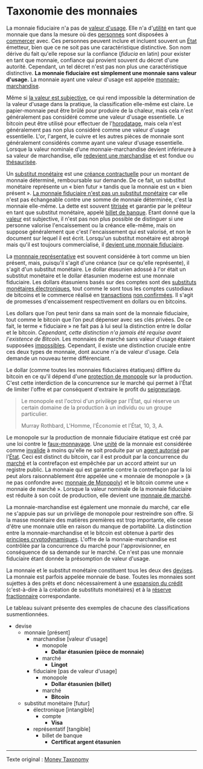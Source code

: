 Taxonomie des monnaies
======================

La monnaie fiduciaire n'a pas de [valeur d'usage](https://fr.wikipedia.org/wiki/Valeur_d%27usage). Elle n'a d'[utilité](ch101-glossary.md#utilité) en tant que monnaie que dans la mesure où des [personnes](ch101-glossary.md#personne) sont disposées à [commercer](ch101-glossary.md#commerce) avec. Ces personnes peuvent inclure et incluent souvent un [État](ch101-glossary.md#état) émetteur, bien que ce ne soit pas une caractéristique distinctive. Son nom dérive du fait qu'elle repose sur la confiance (*fiducia* en latin) pour exister en tant que monnaie, confiance qui provient souvent du décret d'une autorité. Cependant, un tel décret n'est pas non plus une caractéristique distinctive. **La monnaie fiduciaire est simplement une monnaie sans valeur d'usage.** La monnaie ayant une valeur d'usage est appelée [monnaie-marchandise](https://www.wikiberal.org/wiki/Monnaie-marchandise).

Même si [la valeur est subjective](https://fr.wikipedia.org/wiki/Conception_subjective_de_la_valeur), ce qui rend impossible la détermination de la valeur d'usage dans la pratique, la classification elle-même est claire. Le papier-monnaie peut être brûlé pour produire de la chaleur, mais cela n'est généralement pas considéré comme une valeur d'usage essentielle. Le bitcoin peut être utilisé pour effectuer de l'[horodatage](https://fr.wikipedia.org/wiki/Horodatage), mais cela n'est généralement pas non plus considéré comme une valeur d'usage essentielle. L'or, l'argent, le cuivre et les autres pièces de monnaie sont généralement considérés comme ayant une valeur d'usage essentielle. Lorsque la valeur nominale d’une monnaie-marchandise devient inférieure à sa valeur de marchandise, elle [redevient une marchandise](https://en.wikipedia.org/wiki/Venezuelan_bol%C3%ADvar#Bol%C3%ADvar_fuerte_2) et est fondue ou [thésaurisée](https://fr.wikipedia.org/wiki/Loi_de_Gresham).

Un [substitut monétaire](https://wiki.mises.org/wiki/Money_substitutes) est une [créance contractuelle](https://financial-dictionary.thefreedictionary.com/Contractual+Claim) pour un montant de monnaie déterminé, remboursable sur demande. De ce fait, un substitut monétaire représente un « bien futur » tandis que la monnaie est un « bien présent ». [La monnaie fiduciaire n'est pas un substitut monétaire](ch047-debt-loop-fallacy.md) car elle n'est pas échangeable contre une somme de monnaie déterminée, c'est la monnaie elle-même. La dette est souvent [titrisée](https://fr.wikipedia.org/wiki/Titrisation) et garantie par le prêteur en tant que substitut monétaire, appelé [billet de banque](https://fr.wikipedia.org/wiki/Billet_de_banque). Étant donné que la [valeur](ch101-glossary.md#valeur) est subjective, il n'est pas non plus possible de distinguer si une personne valorise l'encaissement ou la créance elle-même, mais on suppose généralement que c'est l'encaissement qui est valorisé, et non le document sur lequel il est écrit. Lorsqu'un substitut monétaire est abrogé mais qu'il est toujours commercialisé, il [devient une monnaie fiduciaire](https://fr.wikipedia.org/wiki/Gold_certificate).

La [monnnaie représentative](https://en.wikipedia.org/wiki/Representative_money) est souvent considérée à tort comme un bien présent, mais, puisqu'il s'agit d'une créance (sur ce qu'elle représente), il s'agit d'un substitut monétaire. Le dollar étasunien adossé à l'or était un substitut monétaire et le dollar étasunien moderne est une monnaie fiduciaire. Les dollars étasuniens basés sur des comptes sont des [substituts monétaires électroniques](https://fr.wikipedia.org/wiki/Monnaie_%C3%A9lectronique), tout comme le sont tous les comptes custodiaux de bitcoins et le commerce réalisé en [transactions](ch101-glossary.md#transaction) [non confirmées](ch101-glossary.md#non-confirmée). Il s'agit de promesses d'encaissement respectivement en dollars ou en bitcoins.

Les dollars que l’on peut tenir dans sa main sont de la monnaie fiduciaire, tout comme le bitcoin que l’on peut dépenser avec ses clés privées. De ce fait, le terme « fiduciaire » ne fait pas à lui seul la distinction entre le dollar et le bitcoin. *Cependant, cette distinction n'a jamais été requise avant l'existence de Bitcoin.* Les monnaies de marché sans valeur d'usage étaient supposées [impossibles](ch074-regression-fallacy.md). Cependant, il existe une distinction cruciale entre ces deux types de monnaie, dont aucune n'a de valeur d'usage. Cela demande un nouveau terme différenciant.

Le dollar (comme toutes les monnaies fiduciaires étatiques) diffère du bitcoin en ce qu'il dépend d'une [protection de monopole](https://www.catallaxia.org/wiki/Murray_Rothbard:L%27Homme,_l%27%C3%A9conomie_et_l%27Etat_-_chapitre_10#A._D.C3.A9finitions_du_monopole) sur la production. C'est cette interdiction de la concurrence sur le marché qui permet à l'État de limiter l'offre et par conséquent d'extraire le profit du [seigneuriage](https://fr.wikipedia.org/wiki/Seigneuriage).

> Le monopole est l'octroi d'un privilège par l'État, qui réserve un certain domaine de la production à un individu ou un groupe particulier.
>
> Murray Rothbard, L'Homme, l'Économie et l'État, 10, 3, A.

Le monopole sur la production de monnaie fiduciaire étatique est créé par une loi contre le [faux-monnayage](https://fr.wikipedia.org/wiki/Faux-monnayage). Une [unité](ch101-glossary.md#unité) de la monnaie est considérée comme [invalide](ch101-glossary.md#validité) à moins qu'elle ne soit produite par un [agent autorisé](https://www.moneyfactory.gov/) par l'[État](ch101-glossary.md#état). Ceci est distinct du bitcoin, car il est produit par la concurrence du [marché](ch101-glossary.md#marché) et la contrefaçon est empêchée par un accord atteint sur un registre public. La monnaie qui est garantie contre la contrefaçon par la loi peut alors raisonnablement être appelée une « monnaie de monopole » (à ne pas confondre avec [monnaie de Monopoly](https://monopoly.fandom.com/wiki/Monopoly_Money)) et le bitcoin comme une « monnaie de marché ». Lorsque la valeur nominale de la monnaie fiduciaire est réduite à son coût de production, elle devient une [monnaie de marché](https://fr.wikipedia.org/wiki/Dollar_du_Zimbabwe).

La monnaie-marchandise est également une monnaie du marché, car elle ne s'appuie pas sur un privilège de monopole pour restreindre son offre. Si la masse monétaire des matières premières est trop importante, elle cesse d'être une monnaie utile en raison du manque de portabilité. La distinction entre la monnaie-marchandise et le bitcoin est obtenue à partir des [principes cryptodynamiques](ch027-cryptodynamic-principles.md). L'offre de la monnaie-marchandise est contrôlée par la concurrence du marché pour l'approvisionner, en conséquence de sa demande sur le marché. Ce n'est pas une monnaie fiduciaire étant donnée la présomption de valeur d'usage.

La monnaie et le substitut monétaire constituent tous les deux des [devises](https://fr.wikipedia.org/wiki/Devise_(monnaie)). La monnaie est parfois appelée monnaie de base. Toutes les monnaies sont sujettes à des prêts et donc nécessairement à une [expansion du crédit](ch046-credit-expansion-fallacy.md) (c'est-à-dire à la création de substituts monétaires) et à la [réserve fractionnaire](ch098-reserve-definition.md) correspondante.

Le tableau suivant présente des exemples de chacune des classifications susmentionnées.

* devise
    * monnaie [présent]
        * marchandise [valeur d'usage]
            * monopole
                * **Dollar étasunien (pièce de monnaie)**
            * marché
                * **Lingot**
        * fiduciaire [pas de valeur d'usage]
            * monopole
                * **Dollar étasunien (billet)**
            * marché
                * **Bitcoin**
    * substitut monétaire [futur]
        * électronique [intangible]
            * compte
                * **Visa**
        * représentatif [tangible]
            * billet de banque
                * **Certificat argent étasunien**

---

Texte original : [Money Taxonomy](https://github.com/libbitcoin/libbitcoin-system/wiki/Money-Taxonomy)